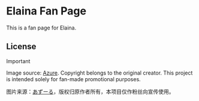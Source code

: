 # Elaina Fan Page

This is a fan page for Elaina.

## License

> [!IMPORTANT]
>
> Image source: [Azure](https://x.com/azure_0608_sub). Copyright belongs to the original creator. This project is intended solely for fan-made promotional purposes.
>
> 图片来源：[あずーる](https://x.com/azure_0608_sub)，版权归原作者所有，本项目仅作粉丝向宣传使用。
